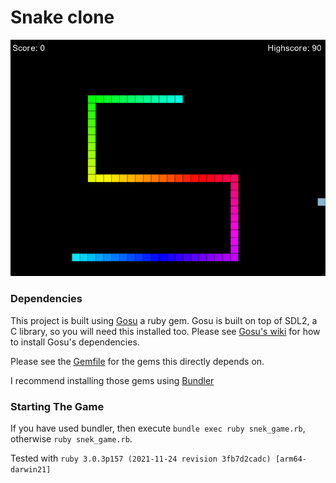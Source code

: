 # Snake clone

![Screenshot of the game](media/screenshot.png)

### Dependencies

This project is built using [Gosu]() a ruby gem. Gosu is built on top of SDL2, a C library, so you will need this installed too. Please see [Gosu's wiki](https://github.com/gosu/gosu/wiki) for how to install Gosu's dependencies.

Please see the [Gemfile](Gemfile) for the gems this directly depends on.

I recommend installing those gems using [Bundler](https://bundler.io/guides/getting_started.html)

### Starting The Game

If you have used bundler, then execute `bundle exec ruby snek_game.rb`, otherwise `ruby snek_game.rb`.

Tested with `ruby 3.0.3p157 (2021-11-24 revision 3fb7d2cadc) [arm64-darwin21]`
